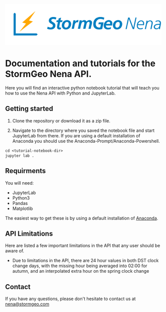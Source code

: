 ![](images/Frame_108.png)

# Documentation and tutorials for the StormGeo Nena API.

Here you will find an interactive python notebook tutorial that will teach you how to use the
Nena API with Python and JupyterLab.

## Getting started

1. Clone the repository or download it as a zip file.

2. Navigate to the directory where you saved the notebook file and start JupyterLab from there.
  If you are using a default installation of Anaconda you should use the Anaconda-Prompt/Anaconda-Powershell.
```
cd <tutorial-notebook-dir>
jupyter lab .
```

## Requirments

You will need:
- JupyterLab
- Python3
- Pandas
- Matplotlib

The easiest way to get these is by using a default installation of [Anaconda](https://www.anaconda.com/).

## API Limitations

Here are listed a few important limitations in the API that any user should be aware of.

* Due to limitations in the API, there are 24 hour values in both DST clock change days, with the missing hour being averaged into 02:00 for autumn, and an interpolated extra hour on the spring clock change


## Contact

If you have any questions, please don't hesitate to contact us at 
nena@stormgeo.com
